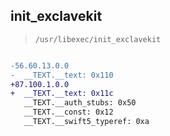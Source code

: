## init_exclavekit

> `/usr/libexec/init_exclavekit`

```diff

-56.60.13.0.0
-  __TEXT.__text: 0x110
+87.100.1.0.0
+  __TEXT.__text: 0x11c
   __TEXT.__auth_stubs: 0x50
   __TEXT.__const: 0x12
   __TEXT.__swift5_typeref: 0xa

```
